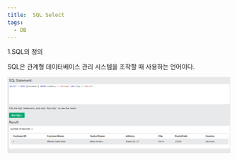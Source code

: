 ```yaml
---
title:  SQL Select
tags:
  - DB
---
```


1.SQL의 정의

SQL은 관계형 데이터베이스 관리 시스템을 조작할 때 사용하는 언어이다.

![](\image\sql_image.png)